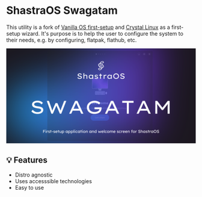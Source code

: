 # ShastraOS Swagatam
This utility is a fork of [Vanilla OS first-setup](https://github.com/Vanilla-OS/first-setup) and [Crystal Linux](https://getcryst.al/site)</a> 
as a first-setup wizard. It's purpose is to help the user to configure the 
system to their needs, e.g. by configuring, flatpak, flathub, etc.

![banner](https://raw.githubusercontent.com/ShastraOS/.github/main/profile/assets/swagatam-banner.png)

## 💡 Features

- Distro agnostic
- Uses accesssible technologies
- Easy to use
